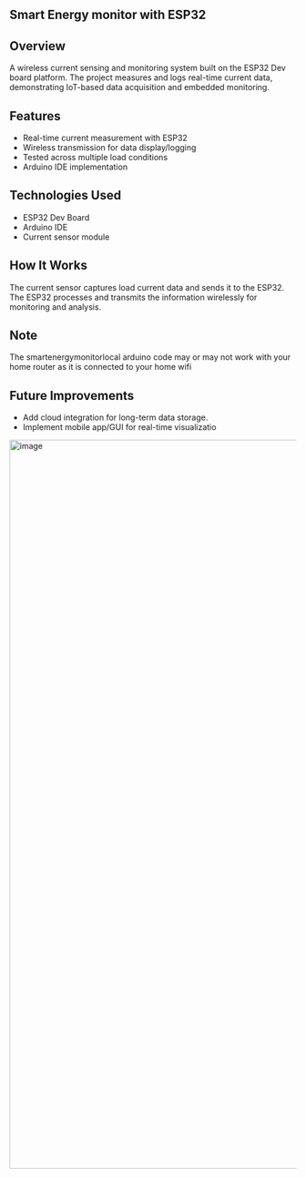 ## Smart Energy monitor with ESP32

## Overview
A wireless current sensing and monitoring system built on the ESP32 Dev board platform. The project measures and logs real-time current data, demonstrating IoT-based data acquisition and embedded monitoring.

## Features
- Real-time current measurement with ESP32  
- Wireless transmission for data display/logging  
- Tested across multiple load conditions  
- Arduino IDE implementation  

## Technologies Used
- ESP32 Dev Board  
- Arduino IDE  
- Current sensor module  

## How It Works
The current sensor captures load current data and sends it to the ESP32. The ESP32 processes and transmits the information wirelessly for monitoring and analysis.
## Note
The smartenergymonitorlocal arduino code may or may not work with your home router as it is connected to your home wifi
## Future Improvements
- Add cloud integration for long-term data storage.  
- Implement mobile app/GUI for real-time visualizatio
<img width="960" height="1280" alt="image" src="https://github.com/user-attachments/assets/3ed4d91a-e8df-4352-8ba4-322f3f498f84" />

